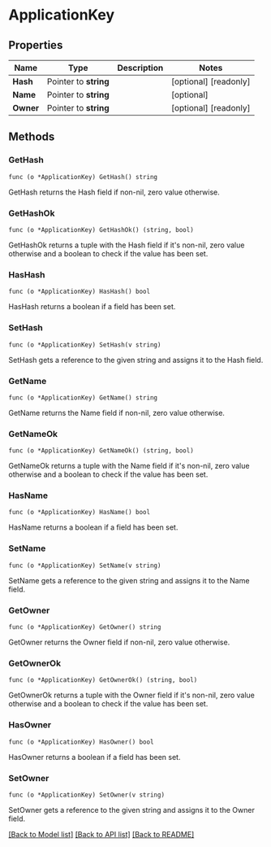 # ApplicationKey

## Properties

Name | Type | Description | Notes
------------ | ------------- | ------------- | -------------
**Hash** | Pointer to **string** |  | [optional] [readonly] 
**Name** | Pointer to **string** |  | [optional] 
**Owner** | Pointer to **string** |  | [optional] [readonly] 

## Methods

### GetHash

`func (o *ApplicationKey) GetHash() string`

GetHash returns the Hash field if non-nil, zero value otherwise.

### GetHashOk

`func (o *ApplicationKey) GetHashOk() (string, bool)`

GetHashOk returns a tuple with the Hash field if it's non-nil, zero value otherwise
and a boolean to check if the value has been set.

### HasHash

`func (o *ApplicationKey) HasHash() bool`

HasHash returns a boolean if a field has been set.

### SetHash

`func (o *ApplicationKey) SetHash(v string)`

SetHash gets a reference to the given string and assigns it to the Hash field.

### GetName

`func (o *ApplicationKey) GetName() string`

GetName returns the Name field if non-nil, zero value otherwise.

### GetNameOk

`func (o *ApplicationKey) GetNameOk() (string, bool)`

GetNameOk returns a tuple with the Name field if it's non-nil, zero value otherwise
and a boolean to check if the value has been set.

### HasName

`func (o *ApplicationKey) HasName() bool`

HasName returns a boolean if a field has been set.

### SetName

`func (o *ApplicationKey) SetName(v string)`

SetName gets a reference to the given string and assigns it to the Name field.

### GetOwner

`func (o *ApplicationKey) GetOwner() string`

GetOwner returns the Owner field if non-nil, zero value otherwise.

### GetOwnerOk

`func (o *ApplicationKey) GetOwnerOk() (string, bool)`

GetOwnerOk returns a tuple with the Owner field if it's non-nil, zero value otherwise
and a boolean to check if the value has been set.

### HasOwner

`func (o *ApplicationKey) HasOwner() bool`

HasOwner returns a boolean if a field has been set.

### SetOwner

`func (o *ApplicationKey) SetOwner(v string)`

SetOwner gets a reference to the given string and assigns it to the Owner field.


[[Back to Model list]](../README.md#documentation-for-models) [[Back to API list]](../README.md#documentation-for-api-endpoints) [[Back to README]](../README.md)


